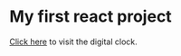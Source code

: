 # My first react project

[Click here](https://chirag389817.github.io/digital-clock/)
to visit the digital clock.
